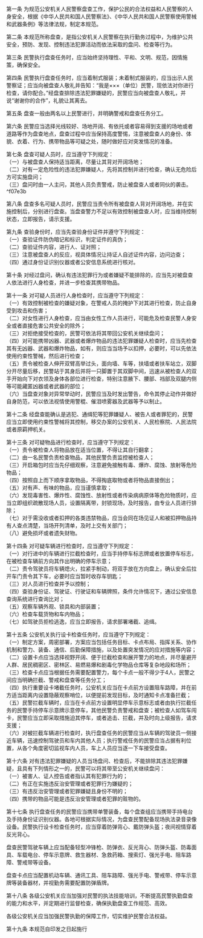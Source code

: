 第一条 为规范公安机关人民警察盘查工作，保护公民的合法权益和人民警察的人身安全，根据《中华人民共和国人民警察法》、《中华人民共和国人民警察使用警械和武器条例》等法律法规，制定本规范。

第二条 本规范所称盘查，是指公安机关人民警察在执行勤务过程中，为维护公共安全，预防、发现、控制违法犯罪活动而依法采取的盘问、检查等行为。

第三条 民警执行盘查任务时，应当始终坚持理性、平和、文明、规范，因情施策，确保安全。

第四条 民警执行盘查任务时，应当着制式服装；未着制式服装的，应当出示人民警察证；应当向被盘查人敬礼并告知：“我是×××（单位）民警，现依法对你进行检查，请你配合。”经盘查排除违法犯罪嫌疑的，民警应当向被盘查人敬礼，并说“谢谢你的合作”，礼貌让其离去。

第五条 盘查一般由两名以上民警进行，并明确警戒和盘查任务分工。

第六条 民警应当选择光线较好、场地开阔、有依托或者容易得到支援的场地或者道路等作为盘查地点，盘查过程中应当保持高度警惕，注意被盘查人的身份、体貌、衣着、行为、携带物品等可疑之处，随时做好应对突发情况的准备。

第七条 盘查可疑人员时，应当遵守下列规定：  
（一）与被盘查人保持适当距离，尽量让其背对开阔场地；  
（二）对有一定危险性的违法犯罪嫌疑人，先将其控制并进行检查，确认无危险后方可实施盘问；  
（三）盘问时由一人主问，其他人员负责警戒，防止被盘查人或者同伙的袭击。 ^f07e3b

第八条 盘查多名可疑人员时，民警应当责令所有被盘查人背对开阔场地，并在实施控制后，分别进行盘查。当盘查警力不足以有效控制被盘查人时，应当维持控制状态，立即报告，请示支援。

第九条 查验身份时，应当先查验身份证件并遵守下列规定：  
（一）查验证件防伪暗记和标识，判定证件的真伪；  
（二）查验证件内容，进行人、证对照；  
（三）注意被盘查人的反应，视具体情况让持证人自述证件内容，边问边查；  
（四）通过身份证识别仪器或者公安信息系统进行核对。

第十条 对经过盘问，确认有违法犯罪行为或者嫌疑不能排除的，应当先对被盘查人依法进行人身检查，并进一步检查其携带物品。

第十一条 对可疑人员进行人身检查时，应当遵守下列规定：  
（一）有效控制被检查的嫌疑对象，在警戒人员的掩护下对其进行检查，防止自身受到攻击和伤害；  
（二）对女性进行人身检查，应当由女性工作人员进行，可能危及检查民警人身安全或者直接危害公共安全的除外；  
（三）对拒绝接受检查的，民警可依法将其带回公安机关继续盘问；  
（四）对可能携带凶器、武器或者爆炸物品的违法犯罪嫌疑人检查时，应当先检查其有无凶器、武器和爆炸物品，如有，则应当当场予以扣押，必要时，可以先依法使用约束性警械，然后进行检查；  
（五）责令被检查人伸开双臂高举过头，面向墙、车等，扶墙或者扶车站立，双脚分开尽量后移，民警站于其身后并将一只脚置于其双脚中间，迅速从被检查人的双手开始向下对衣领及身体各部位进行检查，特别注意腋下、腰部、裆部及双腿内侧等可能藏匿凶器或者武器的部位；  
（六）当盘查对象对异常举动时，民警应当及时发出警告，命令其停止动作并做好自身防范，可以依法视情使用警棍、催泪喷雾器及武器等予以制止。

第十二条 经盘查能确认是逃犯、通缉犯等犯罪嫌疑人、被告人或者罪犯的，民警应当立即使用约束性警械将其控制，移交办案的公安机关、人民检察院、人民法院或者原羁押机关。

第十三条 对可疑物品进行检查时，应当遵守下列规定：  
（一）责令被检查人将物品放在适当位置，不得让其自行翻拿；  
（二）由一名民警负责检查物品，其他民警负责监控被检查人；  
（三）开启箱包时应当先仔细观察，注意避免接触有毒、爆炸、腐蚀、放射等危险物品；  
（四）按照自上而下顺序拿取物品，不得掏底取物或者将物品直接倒出；  
（五）对有声、有味的物品，应当谨慎拿取；  
（六）发现毒害性、爆炸性、腐蚀性、放射性或者传染病病原体等危险物质时，应当立即组织疏散现场人员，设置隔离带，封锁现场，及时报告，由专业人员进行排除；  
（七）对于需没收或者扣押的各类违禁物品，应当会同在场见证人和被扣押物品持有人查点清楚，当场开列清单，及时上交有关部门；  
（八）避免损坏或者遗失财物。

第十四条 对可疑车辆进行检查时，应当遵守下列规定：  
（一）对行进中的车辆进行拦截检查时，应当手持停车标志牌或者放置停车标志，在被检查车辆前方向其作出明确的停车示意；  
（二）责令驾驶员将车辆熄火，拉紧手制动，将双手放在方向盘上，确认安全后拉开车门责令其下车，必要时应当暂时收存车钥匙；  
（三）对人员进行检查并予以控制；  
（四）查验身份证、驾驶证、行驶证和车辆牌照，条件允许情况下，通过公安信息查询系统进行查询比对；  
（五）观察车辆外观、锁具和内部装置；  
（六）检查车载货物和车内物品；  
（七）如驾驶员拒检逃逸，应当立即报告，请求部署堵截、追缉。

第十五条 公安机关执行设卡检查任务时，应当遵守下列规定：  
（一）制定方案，周密部署，方案应当包括任务目标、卡点布局、指挥关系、协作机制和警力、装备、通信、后勤保障措施，以及处置突发情况的应对措施等内容；  
（二）设置卡点应当选择视野开阔、便于拦截检查和展开警力的地点，并尽量避开人群、居民稠密区、密林区、易燃易爆和剧毒化学物品仓库等复杂地段和场所；  
（三）检查卡点应当根据任务需要配置警力，每个卡点一般不得少于4人，民警之间应当明确拦截、警戒和盘查等任务分工；  
（四）执行重要设卡堵截任务时，公安机关应当在卡点前方设置阻车路障，并在前方适当距离内设置隐蔽观察哨位，以便提前发现目标，及时通知卡点准备拦截；  
（五）民警拦截车辆时，应当在卡点前方设置明显停车示意标志或者由执行拦截任务的民警手持停车示意牌示意停车，其他民警负责警戒和盘查；被检查人如驾车闯卡，民警应当立即采取措施迫其停车，或者追击、拦截，并及时向上级报告，请求支援；  
（六）对被拦截车辆进行检查时，执行盘查任务的民警应当从车辆的驾驶员一侧接近车辆，迅速控制驾驶员和车内其他人员；执行警戒任务的民警应当占据有利位置，从各个角度密切监视车内人员，车上人员应当逐一下车接受盘查。

第十六条 对有违法犯罪嫌疑的人员当场盘问、检查后，不能排除其违法犯罪嫌疑，且具有下列情形之一的，民警可以将其带至公安机关继续盘问：  
（一）被害人、证人控告或者指认其有犯罪行为的；  
（二）有正在实施违反治安管理或者犯罪行为嫌疑的；  
（三）有违反治安管理或者犯罪嫌疑且身份不明的；  
（四）携带的物品可能是违反治安管理或者犯罪的赃物的。

第十七条 执行盘查任务的民警应当携带单警装备，每个盘查组应当携带手持电台及手持身份证识别仪器。各地可根据实际情况，为盘查民警配备现场执法录音录像设备。民警执行设卡检查任务时，应当穿着防弹背心、戴防弹头盔；夜间视情穿着反光背心。

盘查民警驾驶车辆上应当配备轻型冲锋枪、防弹衣、反光背心、防弹头盔、防毒面具、车载电台、停车示意牌、救生器材、急救药箱、搜索灯、强光手电、阻车路障、警戒带等设备。

盘查卡点应当配置机动车辆、通讯工具、阻车路障、强光手电、警戒带、停车示意牌等装备器材，并视勤务需要配置防弹盾牌。

第十八条 各级公安机关应当加强对民警的执法技能培训，不断提高民警执勤盘查的能力和水平，并定期进行监督检查，确保执勤盘查工作规范、高效。

各级公安机关应当加强民警执勤的保障工作，切实维护民警合法权益。

第十九条 本规范自印发之日起施行